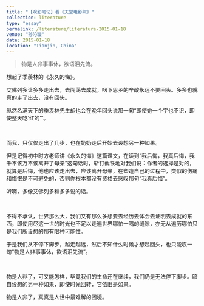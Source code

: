 ```yaml
---
title: "【观影笔记】看《天堂电影院》"
collection: literature
type: "essay"
permalink: /literature/literature-2015-01-18
venue: "孙沁璇"
date: 2015-01-18
location: "Tianjin, China"
---
```


>物是人非事事休，欲语泪先流。

想起了季羡林的《永久的悔》。

艾佛列多让多多走出去，去闯荡去成就，咽下思乡的辛酸永远不要回头。多多也就真的走了出去，没有回头。

纵然名满天下的季羡林先生却也会在晚年回头说那一句“即使她一个字也不识，即使整天吃‘红的’”。

<br>

而我，只仅仅走出了几步，也在奶奶走后开始去设想另一种如果。

但是记得初中时方老师讲《永久的悔》这篇课文，在读到“我后悔，我真后悔，我千不该万不该离开了母亲”这句话时，斩钉截铁地对我们说：作者的选择是对的，就算是后悔，他也应该走出去，应该离开母亲，在塑造自己的过程中，类似的伤痛和悔恨是不可避免的，否则你根本都没有资格去感叹那句“我真后悔”。

听啊，多像艾佛列多和多多说的话。

<br>

不得不承认，世界那么大，我们又有那么多想要去经历去体会去证明去成就的东西，即使用尽这一世的时光也不足以走遍世界哪怕一隅的缝隙，亦无从遍历哪怕只是我们所设想的那有限种可能性。

于是我们从不停下脚步，越走越远，然后不知什么时候才想起回头，也只能叹一句“物是人非事事休，欲语泪先流”。

<br>

物是人非了，可又能怎样，毕竟我们的生命还在继续，我们仍是无法停下脚步。暗自设想的另一种如果，即使时光回转，它依旧是如果。

物是人非了，真真是人世中最难解的困境。